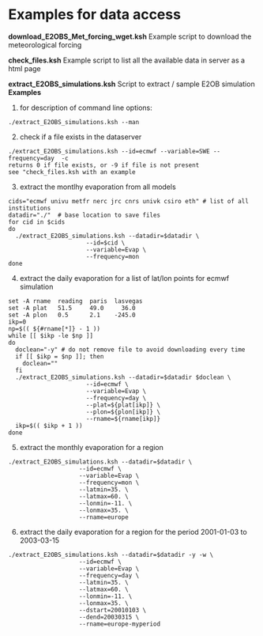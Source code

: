 # Examples for data access 

**download_E2OBS_Met_forcing_wget.ksh**
Example script to download the meteorological forcing 

**check_files.ksh**
Example script to list all the available data in server as a html page 

**extract_E2OBS_simulations.ksh**
Script to extract / sample E2OB simulation 
**Examples**


1. for description of command line options: 
```
./extract_E2OBS_simulations.ksh --man 
```

2. check if a file exists in the dataserver
```
./extract_E2OBS_simulations.ksh --id=ecmwf --variable=SWE --frequency=day  -c
returns 0 if file exists, or -9 if file is not present 
see "check_files.ksh with an example 
```

3. extract the montlhy evaporation from all models
```
cids="ecmwf univu metfr nerc jrc cnrs univk csiro eth" # list of all institutions
datadir="./"  # base location to save files 
for cid in $cids
do
  ./extract_E2OBS_simulations.ksh --datadir=$datadir \
                      --id=$cid \
                      --variable=Evap \
                      --frequency=mon 
done 
```

4. extract the daily evaporation for a list of lat/lon points for ecmwf simulation
```
set -A rname  reading  paris  lasvegas
set -A plat   51.5     49.0     36.0 
set -A plon   0.5      2.1    -245.0
ikp=0
np=$(( ${#rname[*]} - 1 ))
while [[ $ikp -le $np ]]
do
  doclean="-y" # do not remove file to avoid downloading every time 
  if [[ $ikp = $np ]]; then 
    doclean=""
  fi
  ./extract_E2OBS_simulations.ksh --datadir=$datadir $doclean \
                      --id=ecmwf \
                      --variable=Evap \
                      --frequency=day \
                      --plat=${plat[ikp]} \
                      --plon=${plon[ikp]} \
                      --rname=${rname[ikp]} 
  ikp=$(( $ikp + 1 ))
done
```

5. extract the monthly evaporation for a region 
```
./extract_E2OBS_simulations.ksh --datadir=$datadir \
                    --id=ecmwf \
                    --variable=Evap \
                    --frequency=mon \
                    --latmin=35. \
                    --latmax=60. \
                    --lonmin=-11. \
                    --lonmax=35. \
                    --rname=europe
```                  

6. extract the daily evaporation for a region for the period 2001-01-03 to 2003-03-15
```
./extract_E2OBS_simulations.ksh --datadir=$datadir -y -w \
                    --id=ecmwf \
                    --variable=Evap \
                    --frequency=day \
                    --latmin=35. \
                    --latmax=60. \
                    --lonmin=-11. \
                    --lonmax=35. \
                    --dstart=20010103 \
                    --dend=20030315 \
                    --rname=europe-myperiod
```


